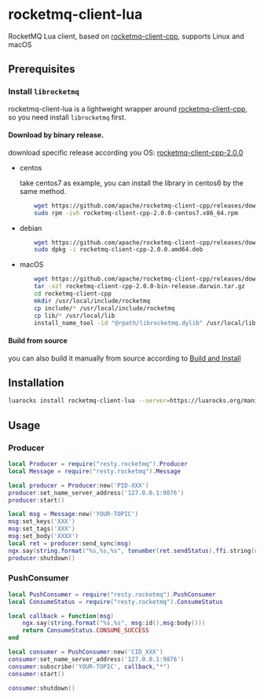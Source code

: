 # rocketmq-client-lua

RocketMQ Lua client, based on [rocketmq-client-cpp](https://github.com/apache/rocketmq-client-cpp), supports Linux and macOS
## Prerequisites

### Install `librocketmq`
rocketmq-client-lua is a lightweight wrapper around [rocketmq-client-cpp](https://github.com/apache/rocketmq-client-cpp), so you need install 
`librocketmq` first.

#### Download by binary release.
download specific release according you OS: [rocketmq-client-cpp-2.0.0](https://github.com/apache/rocketmq-client-cpp/releases/tag/2.0.0)
- centos
    
    take centos7 as example, you can install the library in centos6 by the same method.
    ```bash
        wget https://github.com/apache/rocketmq-client-cpp/releases/download/2.0.0/rocketmq-client-cpp-2.0.0-centos7.x86_64.rpm
        sudo rpm -ivh rocketmq-client-cpp-2.0.0-centos7.x86_64.rpm
    ```
- debian
    ```bash
        wget https://github.com/apache/rocketmq-client-cpp/releases/download/2.0.0/rocketmq-client-cpp-2.0.0.amd64.deb
        sudo dpkg -i rocketmq-client-cpp-2.0.0.amd64.deb
    ```
- macOS
    ```bash
        wget https://github.com/apache/rocketmq-client-cpp/releases/download/2.0.0/rocketmq-client-cpp-2.0.0-bin-release.darwin.tar.gz
        tar -xzf rocketmq-client-cpp-2.0.0-bin-release.darwin.tar.gz
        cd rocketmq-client-cpp
        mkdir /usr/local/include/rocketmq
        cp include/* /usr/local/include/rocketmq
        cp lib/* /usr/local/lib
        install_name_tool -id "@rpath/librocketmq.dylib" /usr/local/lib/librocketmq.dylib
    ```
#### Build from source
you can also build it manually from source according to [Build and Install](https://github.com/apache/rocketmq-client-cpp/tree/master#build-and-install)

## Installation

```bash
luarocks install rocketmq-client-lua --server=https://luarocks.org/manifests/moorefu
```

## Usage

### Producer

```lua
local Producer = require("resty.rocketmq").Producer
local Message = require("resty.rocketmq").Message

local producer = Producer:new('PID-XXX')
producer:set_name_server_address('127.0.0.1:9876')
producer:start()

local msg = Message:new('YOUR-TOPIC')
msg:set_keys('XXX')
msg:set_tags('XXX')
msg:set_body('XXXX')
local ret = producer:send_sync(msg)
ngx.say(string.format("%s,%s,%s", tonumber(ret.sendStatus),ffi.string(ret.msgId),tonumber(ret.offset)))
producer:shutdown()
```

### PushConsumer

```lua
local PushConsumer = require("resty.rocketmq").PushConsumer
local ConsumeStatus = require("resty.rocketmq").ConsumeStatus

local callback = function(msg)
    ngx.say(string.format("%s,%s", msg:id(),msg:body()))
    return ConsumeStatus.CONSUME_SUCCESS
end

local consumer = PushConsumer:new('CID_XXX')
consumer:set_name_server_address('127.0.0.1:9876')
consumer:subscribe('YOUR-TOPIC', callback,"*")
consumer:start()

consumer:shutdown()

```
